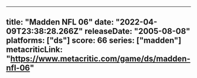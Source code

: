 
---
title: "Madden NFL 06"
date: "2022-04-09T23:38:28.266Z"
releaseDate: "2005-08-08"
platforms: ["ds"]
score: 66
series: ["madden"]
metacriticLink: "https://www.metacritic.com/game/ds/madden-nfl-06"
---

